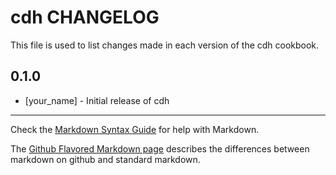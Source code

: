 cdh CHANGELOG
=============

This file is used to list changes made in each version of the cdh cookbook.

0.1.0
-----
- [your_name] - Initial release of cdh

- - -
Check the [Markdown Syntax Guide](http://daringfireball.net/projects/markdown/syntax) for help with Markdown.

The [Github Flavored Markdown page](http://github.github.com/github-flavored-markdown/) describes the differences between markdown on github and standard markdown.
